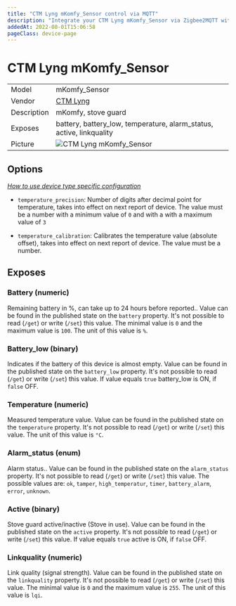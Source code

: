 ```yaml
---
title: "CTM Lyng mKomfy_Sensor control via MQTT"
description: "Integrate your CTM Lyng mKomfy_Sensor via Zigbee2MQTT with whatever smart home infrastructure you are using without the vendor's bridge or gateway."
addedAt: 2022-08-01T15:06:58
pageClass: device-page
---
```


<!-- !!!! -->
<!-- ATTENTION: This file is auto-generated through docgen! -->
<!-- You can only edit the "Notes"-Section between the two comment lines "Notes BEGIN" and "Notes END". -->
<!-- Do not use h1 or h2 heading within "## Notes"-Section. -->
<!-- !!!! -->

# CTM Lyng mKomfy_Sensor

|     |     |
|-----|-----|
| Model | mKomfy_Sensor  |
| Vendor  | [CTM Lyng](/supported-devices/#v=CTM%20Lyng)  |
| Description | mKomfy, stove guard |
| Exposes | battery, battery_low, temperature, alarm_status, active, linkquality |
| Picture | ![CTM Lyng mKomfy_Sensor](https://www.zigbee2mqtt.io/images/devices/mKomfy_Sensor.jpg) |


<!-- Notes BEGIN: You can edit here. Add "## Notes" headline if not already present. -->


<!-- Notes END: Do not edit below this line -->



## Options
*[How to use device type specific configuration](../guide/configuration/devices-groups.md#specific-device-options)*

* `temperature_precision`: Number of digits after decimal point for temperature, takes into effect on next report of device. The value must be a number with a minimum value of `0` and with a with a maximum value of `3`

* `temperature_calibration`: Calibrates the temperature value (absolute offset), takes into effect on next report of device. The value must be a number.


## Exposes

### Battery (numeric)
Remaining battery in %, can take up to 24 hours before reported..
Value can be found in the published state on the `battery` property.
It's not possible to read (`/get`) or write (`/set`) this value.
The minimal value is `0` and the maximum value is `100`.
The unit of this value is `%`.

### Battery_low (binary)
Indicates if the battery of this device is almost empty.
Value can be found in the published state on the `battery_low` property.
It's not possible to read (`/get`) or write (`/set`) this value.
If value equals `true` battery_low is ON, if `false` OFF.

### Temperature (numeric)
Measured temperature value.
Value can be found in the published state on the `temperature` property.
It's not possible to read (`/get`) or write (`/set`) this value.
The unit of this value is `°C`.

### Alarm_status (enum)
Alarm status..
Value can be found in the published state on the `alarm_status` property.
It's not possible to read (`/get`) or write (`/set`) this value.
The possible values are: `ok`, `tamper`, `high_temperatur`, `timer`, `battery_alarm`, `error`, `unknown`.

### Active (binary)
Stove guard active/inactive (Stove in use).
Value can be found in the published state on the `active` property.
It's not possible to read (`/get`) or write (`/set`) this value.
If value equals `true` active is ON, if `false` OFF.

### Linkquality (numeric)
Link quality (signal strength).
Value can be found in the published state on the `linkquality` property.
It's not possible to read (`/get`) or write (`/set`) this value.
The minimal value is `0` and the maximum value is `255`.
The unit of this value is `lqi`.

